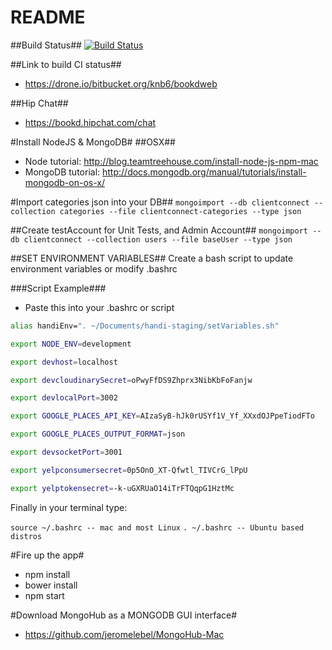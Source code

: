 # README #

##Build Status##
[![Build Status](https://drone.io/bitbucket.org/knb6/bookdweb/status.png)](https://drone.io/bitbucket.org/knb6/bookdweb/latest)

##Link to build CI status##

* https://drone.io/bitbucket.org/knb6/bookdweb

##Hip Chat##
* https://bookd.hipchat.com/chat

#Install NodeJS & MongoDB#
##OSX##
* Node tutorial: http://blog.teamtreehouse.com/install-node-js-npm-mac
* MongoDB tutorial: http://docs.mongodb.org/manual/tutorials/install-mongodb-on-os-x/

#Import categories json into your DB##
`mongoimport --db clientconnect --collection categories --file clientconnect-categories --type json`

##Create testAccount for Unit Tests, and Admin Account##
`mongoimport --db clientconnect --collection users --file baseUser --type json`

##SET ENVIRONMENT VARIABLES##
Create a bash script to update environment variables or modify .bashrc

###Script Example###

* Paste this into your .bashrc or script

```bash
alias handiEnv=". ~/Documents/handi-staging/setVariables.sh"

export NODE_ENV=development

export devhost=localhost

export devcloudinarySecret=oPwyFfDS9Zhprx3NibKbFoFanjw

export devlocalPort=3002

export GOOGLE_PLACES_API_KEY=AIzaSyB-hJk0rUSYf1V_Yf_XXxdOJPpeTiodFTo

export GOOGLE_PLACES_OUTPUT_FORMAT=json

export devsocketPort=3001

export yelpconsumersecret=0p5OnO_XT-Qfwtl_TIVCrG_lPpU

export yelptokensecret=-k-uGXRUaO14iTrFTQqpG1HztMc
```

Finally in your terminal type:

`source ~/.bashrc -- mac and most Linux`
`. ~/.bashrc -- Ubuntu based distros`

#Fire up the app#
* npm install
* bower install
* npm start

#Download MongoHub as a MONGODB GUI interface#
* https://github.com/jeromelebel/MongoHub-Mac